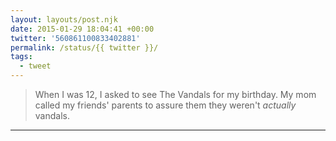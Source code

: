 ```yaml
---
layout: layouts/post.njk
date: 2015-01-29 18:04:41 +00:00
twitter: '560861100833402881'
permalink: /status/{{ twitter }}/
tags: 
  - tweet
---
```


> When I was 12, I asked to see The Vandals for my birthday. My mom called my friends' parents to assure them they weren't *actually* vandals.

---
